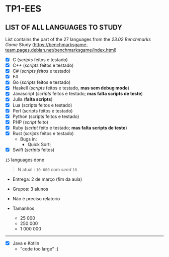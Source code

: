 # TP1-EES

## LIST OF ALL LANGUAGES TO STUDY

List contains the part of the 27 languages from the *23.02 Benchmarks Game* Study (https://benchmarksgame-team.pages.debian.net/benchmarksgame/index.html)

- [X] C (*scripts* feitos e testado)
- [X] C++ (*scripts* feitos e testado)
- [X] C# (*scripts feitos* e testado)
- [X] F#
- [X] Go (*scripts* feitos e testado)
- [X] Haskell (*scripts* feitos e testado, **mas sem debug mode**)
- [X] Javascript (*scripts* feitos e testado; **mas falta scripts de teste**)
- [X] Julia (**falta scripts**)
- [X] Lua (scripts feitos e testado)
- [X] Perl (scripts feitos e testado)
- [X] Python (scripts feitos e testado)
- [X] PHP (*script* feito)
- [X] Ruby (*script* feito e testado; **mas falta scripts de teste**)
- [X] Rust (*scripts* feitos e testado)
  - Bugs in:
    - Quick Sort;
- [X] Swift (*scripts* feitos)

`15` languages done

> N atual : `10 000` com *seed* `10`

- Entrega: 2 de março (fim da aula)
- Grupos: 3 alunos
- Não é preciso relatorio
- Tamanhos

  - 25 000
  - 250 000
  - 1 000 000


------------

- [X] Java e Kotlin
  - "code too large" :(
